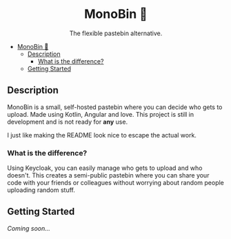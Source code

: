 <div align="center">

# MonoBin 📝

The flexible pastebin alternative.

</div>

- [MonoBin 📝](#monobin-)
  - [Description](#description)
    - [What is the difference?](#what-is-the-difference)
  - [Getting Started](#getting-started)

## Description

MonoBin is a small, self-hosted pastebin where you can decide who gets to upload. Made using Kotlin, Angular and love. This project is still in development and is not ready for **any** use.

I just like making the README look nice to escape the actual work.

### What is the difference?

Using Keycloak, you can easily manage who gets to upload and who doesn't. This creates a semi-public pastebin where you can share your code with your friends or colleagues without worrying about random people uploading random stuff.

## Getting Started

*Coming soon...*